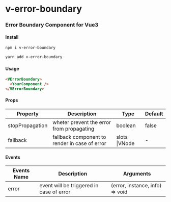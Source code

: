 # v-error-boundary

### Error Boundary Component for Vue3

#### Install

```bash
npm i v-error-boundary

yarn add v-error-boundary
```

#### Usage

```html
<VErrorBoundary>
  <YourComponent />
</VErrorBoundary>
```

#### Props

| Property        | Description                                   | Type          | Default |
| --------------- | --------------------------------------------- | ------------- | ------- |
| stopPropagation | wheter prevent the error from propagating     | boolean       | false   |
| fallback        | fallback component to render in case of error | slots \|VNode | -       |

#### Events

| Events Name | Description                              | Arguments                       |
| ----------- | ---------------------------------------- | ------------------------------- |
| error       | event will be triggered in case of error | (error, instance, info) => void |
